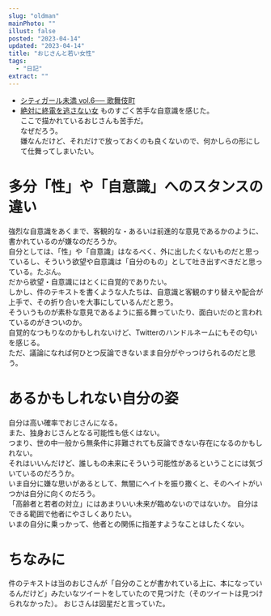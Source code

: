 ```yaml
---
slug: "oldman"
mainPhoto: ""
illust: false
posted: "2023-04-14"
updated: "2023-04-14"
title: "おじさんと若い女性"
tags:
  - "日記"
extract: ""
---
```


- [シティガール未満 vol.6── 歌舞伎町](https://ginzamag.com/column/shuden6/)
- [絶対に終電を逃さない女](https://twitter.com/ypfigth?lang=en)
ものすごく苦手な自意識を感じた。  
ここで描かれているおじさんも苦手だ。  
なぜだろう。  
嫌なんだけど、それだけで放っておくのも良くないので、何かしらの形にして仕舞ってしまいたい。

# 多分「性」や「自意識」へのスタンスの違い

強烈な自意識をあくまで、客観的な・あるいは前進的な意見であるかのように、書かれているのが嫌なのだろうか。  
自分としては、「性」や「自意識」はなるべく、外に出したくないものだと思っているし、そういう欲望や自意識は「自分のもの」として吐き出すべきだと思っている。たぶん。  
だから欲望・自意識にはとくに自覚的でありたい。  
しかし、件のテキストを書くような人たちは、自意識と客観のすり替えや配合が上手で、その折り合いを大事にしているんだと思う。  
そういうものが素朴な意見であるように振る舞っていたり、面白いだのと言われているのがきついのか。  
自覚的なつもりなのかもしれないけど、Twitterのハンドルネームにもその匂いを感じる。  
ただ、議論になれば何ひとつ反論できないまま自分がやっつけられるのだと思う。

# あるかもしれない自分の姿

自分は高い確率でおじさんになる。  
また、独身おじさんとなる可能性も低くはない。  
つまり、世の中一般から無条件に非難されても反論できない存在になるのかもしれない。  
それはいいんだけど、誰しもの未来にそういう可能性があるということには気づいているのだろうか。  
いま自分に嫌な思いがあるとして、無闇にヘイトを振り撒くと、そのヘイトがいつかは自分に向くのだろう。  
「高齢者と若者の対立」にはあまりいい未来が臨めないのではないか。 
自分はできる範囲で他者にやさしくありたい。  
いまの自分に乗っかって、他者との関係に指差すようなことはしたくない。

# ちなみに
件のテキストは当のおじさんが「自分のことが書かれている上に、本になっているんだけど」みたいなツイートをしていたので見つけた（そのツイートは見つけられなかった）。
おじさんは図星だと言っていた。 
